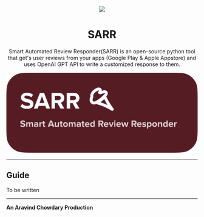 <a name="readme-top"></a>

<div align="center">
<img height="120" src="https://registry.npmmirror.com/@lobehub/assets-emoji-anim/1.0.0/files/assets/robot.webp">

# SARR
Smart Automated Review Responder(SARR) is an open-source python tool that get's user reviews from your apps (Google Play & Apple Appstore) and uses OpenAI GPT API to write a customized response to them. 

![LOGO](/images/image.png)

</div>

---

## Guide
To be written 



---
**An Aravind Chowdary Production**


